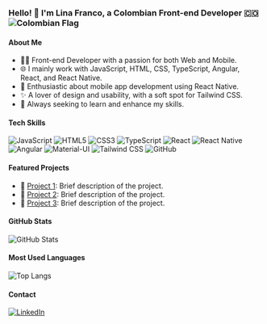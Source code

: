 ### Hello! 👋 I'm Lina Franco, a Colombian Front-end Developer 🇨🇴 ![Colombian Flag](https://upload.wikimedia.org/wikipedia/commons/thumb/2/21/Flag_of_Colombia.svg/20px-Flag_of_Colombia.svg.png)

#### About Me
- 👩‍💻 Front-end Developer with a passion for both Web and Mobile.
- 🌐 I mainly work with JavaScript, HTML, CSS, TypeScript, Angular, React, and React Native.
- 📱 Enthusiastic about mobile app development using React Native.
- ✨ A lover of design and usability, with a soft spot for Tailwind CSS.
- 🚀 Always seeking to learn and enhance my skills.

#### Tech Skills
![JavaScript](https://img.shields.io/badge/-JavaScript-F7DF1E?style=for-the-badge&logo=javascript&logoColor=black)
![HTML5](https://img.shields.io/badge/-HTML5-E34F26?style=for-the-badge&logo=html5&logoColor=white)
![CSS3](https://img.shields.io/badge/-CSS3-1572B6?style=for-the-badge&logo=css3&logoColor=white)
![TypeScript](https://img.shields.io/badge/-TypeScript-3178C6?style=for-the-badge&logo=typescript&logoColor=white)
![React](https://img.shields.io/badge/-React-61DAFB?style=for-the-badge&logo=react&logoColor=black)
![React Native](https://img.shields.io/badge/-React_Native-61DAFB?style=for-the-badge&logo=react&logoColor=black)
![Angular](https://img.shields.io/badge/-Angular-DD0031?style=for-the-badge&logo=angular&logoColor=white)
![Material-UI](https://img.shields.io/badge/-Material_UI-0081CB?style=for-the-badge&logo=material-ui&logoColor=white)
![Tailwind CSS](https://img.shields.io/badge/-Tailwind_CSS-38B2AC?style=for-the-badge&logo=tailwind-css&logoColor=white)
![GitHub](https://img.shields.io/badge/-GitHub-181717?style=for-the-badge&logo=github&logoColor=white)

#### Featured Projects
- 🌟 [Project 1](link-to-project): Brief description of the project.
- 🌟 [Project 2](link-to-project): Brief description of the project.
- 🌟 [Project 3](link-to-project): Brief description of the project.

#### GitHub Stats
![GitHub Stats](https://github-readme-stats.vercel.app/api?username=linaf21&show_icons=true&theme=radical)

#### Most Used Languages
![Top Langs](https://github-readme-stats.vercel.app/api/top-langs/?username=linaf21&layout=compact&theme=radical)

#### Contact
[![LinkedIn](https://img.shields.io/badge/-LinkedIn-0077B5?style=for-the-badge&logo=linkedin&logoColor=white)](https://www.linkedin.com/in/lina-mar%C3%ADa-franco-olaya/)
